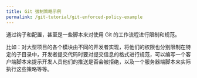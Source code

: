 ```yaml
---
title: Git 强制策略示例
permalink: /git-tutorial/git-enforced-policy-example
---
```


通过钩子和配置，甚至是一些脚本来对使用 Git 的工作流程进行限制和规范。

比如：对大型项目的各个模块由不同的开发者实现，将他们的权限也分别限制在特定的子目录中，开发者提交代码时要对提交信息的格式进行规范，可以编写一个客户端脚本来提示开发人员他们的推送是否会被拒绝，以及一个服务器端脚本来实际执行这些策略等等。
